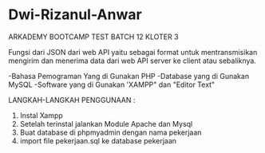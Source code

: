 # Dwi-Rizanul-Anwar
ARKADEMY BOOTCAMP TEST BATCH 12 KLOTER 3
 
Fungsi dari JSON dari web API yaitu sebagai format untuk mentransmisikan mengirim dan menerima data 
dari web API server ke client atau sebaliknya.

-Bahasa Pemograman Yang di Gunakan PHP
-Database yang di Gunakan MySQL
-Software yang di Gunakan 'XAMPP" dan "Editor Text"

LANGKAH-LANGKAH PENGGUNAAN :
1. Instal Xampp
2. Setelah terinstal jalankan Module Apache dan Mysql 
3. Buat database di phpmyadmin dengan nama pekerjaan
4. import file pekerjaan.sql ke database pekerjaan
